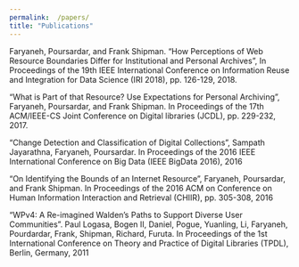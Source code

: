 ```yaml
---
permalink:  /papers/
title: "Publications"
---
```

Faryaneh, Poursardar, and Frank Shipman. “How Perceptions of Web Resource Boundaries Differ for Institutional and Personal Archives”, In Proceedings of the 19th IEEE International Conference on Information Reuse and Integration for Data Science (IRI 2018), pp. 126-129, 2018.


“What is Part of that Resource? Use Expectations for Personal Archiving”, Faryaneh, Poursardar, and Frank Shipman. In Proceedings of the 17th ACM/IEEE-CS Joint Conference on Digital libraries (JCDL), pp. 229-232, 2017.

“Change Detection and Classification of Digital  Collections”, Sampath Jayarathna, Faryaneh, Poursardar. In Proceedings of the 2016 IEEE International Conference on Big Data (IEEE BigData 2016), 2016

“On  Identifying  the  Bounds of  an  Internet Resource”, Faryaneh, Poursardar, and  Frank  Shipman. In Proceedings of the 2016 ACM on Conference on Human Information Interaction and Retrieval (CHIIR), pp. 305-308, 2016

“WPv4: A Re-imagined Walden’s Paths to Support Diverse User Communities”. Paul Logasa, Bogen II, Daniel, Pogue, Yuanling, Li, Faryaneh, Pourdardar, Frank, Shipman, Richard, Furuta. In Proceedings of the 1st International Conference on Theory and Practice of Digital Libraries (TPDL), Berlin, Germany, 2011